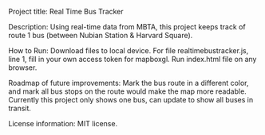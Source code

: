 Project title: Real Time Bus Tracker

Description: Using real-time data from MBTA, this project keeps track of route 1 bus (between Nubian Station & Harvard Square).

How to Run: Download files to local device. For file realtimebustracker.js, line 1, fill in your own access token for mapboxgl. Run index.html file on any browser.

Roadmap of future improvements: Mark the bus route in a different color, and mark all bus stops on the route would make the map more readable. Currently this project only shows one bus, can update to show all buses in transit.

License information: MIT license. 
